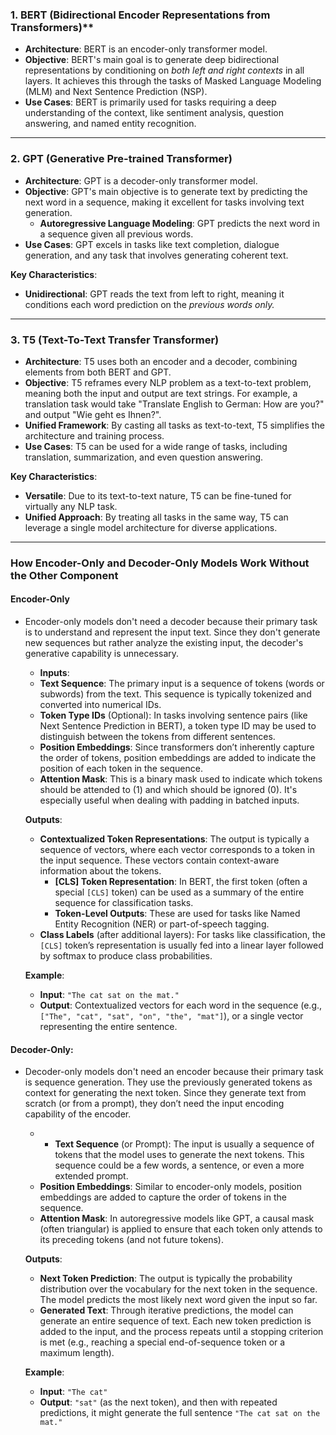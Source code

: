 
### 1. BERT (Bidirectional Encoder Representations from Transformers)**

- **Architecture**: BERT is an encoder-only transformer model.
- **Objective**: BERT's main goal is to generate deep bidirectional representations by conditioning on *both left and right contexts* in all layers. It achieves this through the tasks of Masked Language Modeling (MLM) and Next Sentence Prediction (NSP).
- **Use Cases**: BERT is primarily used for tasks requiring a deep understanding of the context, like sentiment analysis, question answering, and named entity recognition.
---
### 2. GPT (Generative Pre-trained Transformer)

- **Architecture**: GPT is a decoder-only transformer model.
- **Objective**: GPT's main objective is to generate text by predicting the next word in a sequence, making it excellent for tasks involving text generation.
  - **Autoregressive Language Modeling**: GPT predicts the next word in a sequence given all previous words.
- **Use Cases**: GPT excels in tasks like text completion, dialogue generation, and any task that involves generating coherent text.

**Key Characteristics**:
- **Unidirectional**: GPT reads the text from left to right, meaning it conditions each word prediction on the *previous words only.*

---

### 3. T5 (Text-To-Text Transfer Transformer)

- **Architecture**: T5 uses both an encoder and a decoder, combining elements from both BERT and GPT.
- **Objective**: T5 reframes every NLP problem as a text-to-text problem, meaning both the input and output are text strings. For example, a translation task would take "Translate English to German: How are you?" and output "Wie geht es Ihnen?".
- **Unified Framework**: By casting all tasks as text-to-text, T5 simplifies the architecture and training process.
- **Use Cases**: T5 can be used for a wide range of tasks, including translation, summarization, and even question answering.

**Key Characteristics**:
- **Versatile**: Due to its text-to-text nature, T5 can be fine-tuned for virtually any NLP task.
- **Unified Approach**: By treating all tasks in the same way, T5 can leverage a single model architecture for diverse applications.

---
### How Encoder-Only and Decoder-Only Models Work Without the Other Component

#### Encoder-Only
- Encoder-only models don't need a decoder because their primary task is to understand and represent the input text. Since they don't generate new sequences but rather analyze the existing input, the decoder's generative capability is unnecessary.
	- **Inputs**:
	- **Text Sequence**: The primary input is a sequence of tokens (words or subwords) from the text. This sequence is typically tokenized and converted into numerical IDs.
	- **Token Type IDs** (Optional): In tasks involving sentence pairs (like Next Sentence Prediction in BERT), a token type ID may be used to distinguish between the tokens from different sentences.
	- **Position Embeddings**: Since transformers don’t inherently capture the order of tokens, position embeddings are added to indicate the position of each token in the sequence.
	- **Attention Mask**: This is a binary mask used to indicate which tokens should be attended to (1) and which should be ignored (0). It's especially useful when dealing with padding in batched inputs.
	
	**Outputs**:
	- **Contextualized Token Representations**: The output is typically a sequence of vectors, where each vector corresponds to a token in the input sequence. These vectors contain context-aware information about the tokens.
	  - **[CLS] Token Representation**: In BERT, the first token (often a special `[CLS]` token) can be used as a summary of the entire sequence for classification tasks.
	  - **Token-Level Outputs**: These are used for tasks like Named Entity Recognition (NER) or part-of-speech tagging.
	- **Class Labels** (after additional layers): For tasks like classification, the `[CLS]` token’s representation is usually fed into a linear layer followed by softmax to produce class probabilities.
	
	**Example**:
	- **Input**: `"The cat sat on the mat."`
	- **Output**: Contextualized vectors for each word in the sequence (e.g., `["The", "cat", "sat", "on", "the", "mat"]`), or a single vector representing the entire sentence.


#### Decoder-Only:
- Decoder-only models don't need an encoder because their primary task is sequence generation. They use the previously generated tokens as context for generating the next token. Since they generate text from scratch (or from a prompt), they don’t need the input encoding capability of the encoder.
	- - **Text Sequence** (or Prompt): The input is usually a sequence of tokens that the model uses to generate the next tokens. This sequence could be a few words, a sentence, or even a more extended prompt.
	- **Position Embeddings**: Similar to encoder-only models, position embeddings are added to capture the order of tokens in the sequence.
	- **Attention Mask**: In autoregressive models like GPT, a causal mask (often triangular) is applied to ensure that each token only attends to its preceding tokens (and not future tokens).
	
	**Outputs**:
	- **Next Token Prediction**: The output is typically the probability distribution over the vocabulary for the next token in the sequence. The model predicts the most likely next word given the input so far.
	- **Generated Text**: Through iterative predictions, the model can generate an entire sequence of text. Each new token prediction is added to the input, and the process repeats until a stopping criterion is met (e.g., reaching a special end-of-sequence token or a maximum length).
	
	**Example**:
	- **Input**: `"The cat"`
	- **Output**: `"sat"` (as the next token), and then with repeated predictions, it might generate the full sentence `"The cat sat on the mat."`